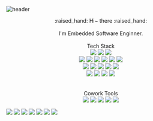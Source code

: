 

![header](https://capsule-render.vercel.app/api?type=slice&color=F8DA43&height=200&text=Seunghyun%20Lee&fontColor=262627&fontSize=60)


<div align="center">
:raised_hand: Hi~ there  :raised_hand:
</div>
<br/>

<div align="center">
I'm Embedded Software Enginner.
 </div>
 
<br/>
<div align="center">
Tech Stack
 </div>
 
 
<div align="center">
<img src="https://img.shields.io/badge/C-A8B9CC?style=flat-square&logo=C&logoColor=white"/></a>
<img src="https://img.shields.io/badge/C++-00599C?style=flat-square&logo=C%2B%2B&logoColor=white"/></a>
<img src="https://img.shields.io/badge/Python-3766AB?style=flat-square&logo=Python&logoColor=white"/></a> 
<br/>
<img src="https://img.shields.io/badge/Arduino-00979D?style=flat-square&logo=Raspberry Pi&logoColor=white"/></a>
<img src="https://img.shields.io/badge/Raspberry Pi-A22846?style=flat-square&logo=RaspberryPi&logoColor=white"/></a>
<img src="https://img.shields.io/badge/AVR-000000"/></a>
<img src="https://img.shields.io/badge/ARM-2A9CC5"/></a>
<img src="https://img.shields.io/badge/NodeMCU-604B25"/></a>
<img src="https://img.shields.io/badge/Intel Edison-1F6DBF"/></a>
<br/>
<img src="https://img.shields.io/badge/SketchUp-005F9E?style=flat-square&logo=SketchUp&logoColor=white"/></a>
<img src="https://img.shields.io/badge/AutoCAD-AF1B1A?"/></a>
<img src="https://img.shields.io/badge/Fritzing-E0482C"/></a>
<img src="https://img.shields.io/badge/Draw.io-F08805"/></a>
<img src="https://img.shields.io/badge/App Inventor-A7247A"/></a>
<br/>
<img src="https://img.shields.io/badge/Firebase-FFCA28?style=flat-square&logo=Firebase&logoColor=white"/></a>
<img src="https://img.shields.io/badge/OpenCV-5C3EE8?style=flat-square&logo=OpenCV&logoColor=white"/></a>
<img src="https://img.shields.io/badge/TensorFlow-FF6F00?style=flat-square&logo=TensorFlow&logoColor=white"/></a>
<img src="https://img.shields.io/badge/Linux-FCC624?style=flat-square&logo=Linux&logoColor=white"/></a>
 </div>

<br/>
<br/>
 

<div align="center">
Cowork Tools
 </div>

<div align="center">
<img src="https://img.shields.io/badge/GitHub-181717?style=flat-square&logo=GitHub&logoColor=white"/></a>
<img src="https://img.shields.io/badge/Slack-4A154B?style=flat-square&logo=Slack&logoColor=white"/></a> 
<img src="https://img.shields.io/badge/Notion-000000?style=flat-square&logo=Notion&logoColor=white"/></a> 
<img src="https://img.shields.io/badge/Trello-0052CC?style=flat-square&logo=Trello&logoColor=white"/></a> 
<img src="https://img.shields.io/badge/Figma-F24E1E?style=flat-square&logo=Figma&logoColor=white"/></a> 
 </div>

<img src="https://img.shields.io/badge/쓰고자하는_ARM-2A9CC5"/></a>
<img src="https://img.shields.io/badge/쓰고자하는_ARM-2A9CC5"/></a>
<img src="https://img.shields.io/badge/쓰고자하는_ARM-2A9CC5"/></a>
<img src="https://img.shields.io/badge/쓰고자하는_ARM-2A9CC5"/></a>
<img src="https://img.shields.io/badge/TensorFlow-FF6F00?style=flat-square&logo=TensorFlow&logoColor=white"/></a>
<img src="https://img.shields.io/badge/OpenCV-5C3EE8?style=flat-square&logo=OpenCV&logoColor=white"/></a>
<img src="https://img.shields.io/badge/Trello-0052CC?style=flat-square&logo=Trello&logoColor=white"/></a> 
